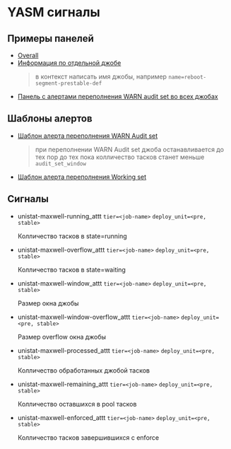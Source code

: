 # YASM сигналы

## Примеры панелей
* [Overall](https://yasm.yandex-team.ru/template/panel/MAXWELL/)
* [Информация по отдельной джобе](https://yasm.yandex-team.ru/template/panel/MAXWELL-JOB/name=reboot-segment-prestable-def/)
  > в контекст написать имя джобы, например `name=reboot-segment-prestable-def`
* [Панель с алертами переполнения WARN audit set во всех джобах](https://yasm.yandex-team.ru/template/panel/maxwell-audit-windows/)

## Шаблоны алертов
* [Шаблон алерта переполнения WARN Audit set](https://yasm.yandex-team.ru/template/alert/maxwell_audit-window-overflow/)
  > при переполнении WARN Audit set джоба останавливается до тех пор до тех пока колличество тасков станет меньше `audit_set_window`
* [Шаблон алерта переполнения Working set](https://yasm.yandex-team.ru/template/alert/maxwell_window-overflow/)

## Сигналы
* unistat-maxwell-running_attt `tier=<job-name>` `deploy_unit=<pre, stable>`

  Колличество тасков в state=running
* unistat-maxwell-overflow_attt `tier=<job-name>` `deploy_unit=<pre, stable>`

  Колличество тасков в state=waiting
* unistat-maxwell-window_attt `tier=<job-name>` `deploy_unit=<pre, stable>`

  Размер окна джобы
* unistat-maxwell-window-overflow_attt `tier=<job-name>` `deploy_unit=<pre, stable>`

  Размер overflow окна джобы
* unistat-maxwell-processed_attt `tier=<job-name>` `deploy_unit=<pre, stable>`

  Колличество обработанных джобой тасков
* unistat-maxwell-remaining_attt `tier=<job-name>` `deploy_unit=<pre, stable>`

  Колличество оставшихся в pool тасков

* unistat-maxwell-enforced_attt `tier=<job-name>` `deploy_unit=<pre, stable>`

  Колличество тасков завершившихся с enforce
